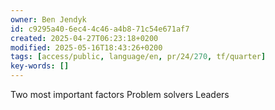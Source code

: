 ```yaml
---
owner: Ben Jendyk
id: c9295a40-6ec4-4c46-a4b8-71c54e671af7
created: 2025-04-27T06:23:18+0200
modified: 2025-05-16T18:43:26+0200
tags: [access/public, language/en, pr/24/270, tf/quarter]
key-words: []
---
```


Two most important factors
Problem solvers 
Leaders